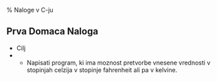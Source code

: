 % Naloge v C-ju
## Prva Domaca Naloga
 * Cilj
 * * Napisati program, ki ima moznost pretvorbe vnesene vrednosti v stopinjah celzija v stopinje fahrenheit ali pa v kelvine.
